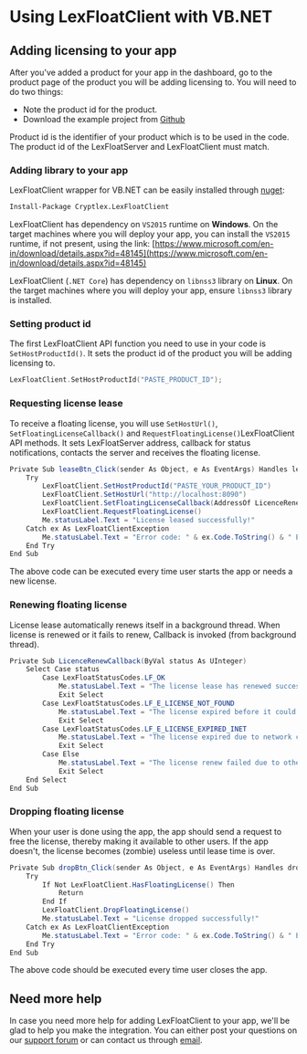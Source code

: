 # Using LexFloatClient with VB.NET

## Adding licensing to your app

After you've added a product for your app in the dashboard, go to the product page of the product you will be adding licensing to. You will need to do two things:

* Note the product id for the product.
* Download the example project from [Github](https://github.com/cryptlex/lexfloatclient-dotnet/tree/master/examples)

Product id is the identifier of your product which is to be used in the code. The product id of the LexFloatServer and LexFloatClient must match.

### Adding library to your app

LexFloatClient wrapper for VB.NET can be easily installed through [nuget](https://www.nuget.org/packages/Cryptlex.LexFloatClient):

```bash
Install-Package Cryptlex.LexFloatClient
```

LexFloatClient has dependency on `VS2015` runtime on **Windows**. On the target machines where you will deploy your app, you can install the `VS2015` runtime, if not present, using the link: [https://www.microsoft.com/en-in/download/details.aspx?id=48145](https://www.microsoft.com/en-in/download/details.aspx?id=48145)

LexFloatClient \(`.NET Core`\) has dependency on `libnss3` library on **Linux**. On the target machines where you will deploy your app, ensure `libnss3` library is installed.

### Setting product id

The first LexFloatClient API function you need to use in your code is `SetHostProductId()`. It sets the product id of the product you will be adding licensing to. 

```c
LexFloatClient.SetHostProductId("PASTE_PRODUCT_ID");
```

### Requesting license lease

To receive a floating license, you will use `SetHostUrl()`, `SetFloatingLicenseCallback()` and `RequestFloatingLicense()`LexFloatClient API methods. It sets LexFloatServer address, callback for status notifications, contacts the server and receives the floating license.

```csharp
Private Sub leaseBtn_Click(sender As Object, e As EventArgs) Handles leaseBtn.Click
    Try
        LexFloatClient.SetHostProductId("PASTE_YOUR_PRODUCT_ID")
        LexFloatClient.SetHostUrl("http://localhost:8090")
        LexFloatClient.SetFloatingLicenseCallback(AddressOf LicenceRenewCallback)
        LexFloatClient.RequestFloatingLicense()
        Me.statusLabel.Text = "License leased successfully!"
    Catch ex As LexFloatClientException
        Me.statusLabel.Text = "Error code: " & ex.Code.ToString() & " Error message: " + ex.Message
    End Try
End Sub
```

The above code can be executed every time user starts the app or needs a new license.

### Renewing floating license

License lease automatically renews itself in a background thread. When license is renewed or it fails to renew, Callback is invoked \(from background thread\).

```csharp
Private Sub LicenceRenewCallback(ByVal status As UInteger)
    Select Case status
        Case LexFloatStatusCodes.LF_OK
            Me.statusLabel.Text = "The license lease has renewed successfully."
            Exit Select
        Case LexFloatStatusCodes.LF_E_LICENSE_NOT_FOUND
            Me.statusLabel.Text = "The license expired before it could be renewed."
            Exit Select
        Case LexFloatStatusCodes.LF_E_LICENSE_EXPIRED_INET
            Me.statusLabel.Text = "The license expired due to network connection failure."
            Exit Select
        Case Else
            Me.statusLabel.Text = "The license renew failed due to other reason. Error code: " & status.ToString()
            Exit Select
    End Select
End Sub
```

### Dropping floating license

When your user is done using the app, the app should send a request to free the license, thereby making it available to other users. If the app doesn't, the license becomes \(zombie\) useless until lease time is over.

```csharp
Private Sub dropBtn_Click(sender As Object, e As EventArgs) Handles dropBtn.Click
    Try
        If Not LexFloatClient.HasFloatingLicense() Then
            Return
        End If
        LexFloatClient.DropFloatingLicense()
        Me.statusLabel.Text = "License dropped successfully!"
    Catch ex As LexFloatClientException
        Me.statusLabel.Text = "Error code: " & ex.Code.ToString() & " Error message: " + ex.Message
    End Try
End Sub
```

The above code should be executed every time user closes the app.

## Need more help

In case you need more help for adding LexFloatClient to your app, we'll be glad to help you make the integration. You can either post your questions on our [support forum](https://forums.cryptlex.com) or can contact us through [email](mailto:support@cryptlex.com?Subject=Using%20LexFloatClient).

